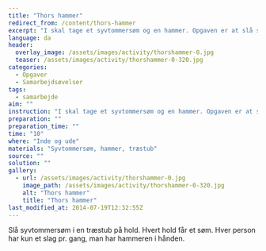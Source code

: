 ```yaml
---
title: "Thors hammer"
redirect_from: /content/thors-hammer
excerpt: "I skal tage et syvtommersøm og en hammer. Opgaven er at slå syvtommersømmet i den markerede træstub. Den første mand tager sømmet og hammeren og løber hen til træstubben. Vedkommende har et slag til at slå sømmet ned i træstubben. Herefter løber vedkommende hen til den næste i rækken og overdrager hammeren. Den næste løber så hen og forsøger med et slag at slå syvtommersømmet længere i. I har løst posten, når sømmet er slået helt ned, og hammeren ligger hvor I fandt den."
language: da
header:
  overlay_image: /assets/images/activity/thorshammer-0.jpg
  teaser: /assets/images/activity/thorshammer-0-320.jpg
categories:
  - Opgaver
  - Samarbejdsøvelser
tags:
  - samarbejde
aim: ""
instruction: "I skal tage et syvtommersøm og en hammer. Opgaven er at slå syvtommersømmet i den markerede træstub. Den første mand tager sømmet og hammeren og løber hen til træstubben. Vedkommende har et slag til at slå sømmet ned i træstubben. Herefter løber vedkommende hen til den næste i rækken og overdrager hammeren. Den næste løber så hen og forsøger med et slag at slå syvtommersømmet længere i. I har løst posten, når sømmet er slået helt ned, og hammeren ligger hvor I fandt den."
preparation: ""
preparation_time: ""
time: "10"
where: "Inde og ude"
materials: "Syvtommersøm, hammer, træstub"
source: ""
solution: ""
gallery:
  - url: /assets/images/activity/thorshammer-0.jpg
    image_path: /assets/images/activity/thorshammer-0-320.jpg
    alt: "Thors hammer"
    title: "Thors hammer"
last_modified_at: 2014-07-19T12:32:55Z
---
```

Slå syvtommersøm i en træstub på hold. Hvert hold får et søm. Hver person har kun et slag pr. gang, man har hammeren i hånden.
